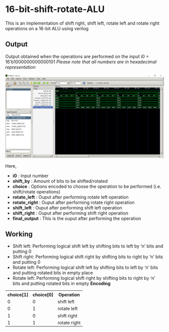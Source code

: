 # 16-bit-shift-rotate-ALU
This is an implementation of shift right, shift left, rotate left and rotate right operations on a 16-bit ALU using verilog

## Output
Output obtained when the operations are performed on the input i0 = 16'b1000000000000101
*Please note that all numbers are in hexadecimal representation*

<img src="https://github.com/mihirkestur/16-bit-shift-rotate-ALU/blob/main/image/outputwave.png">

Here,
* **i0** : Input number
* **shift_by** : Amount of bits to be shifted/rotated
* **choice** : Options encoded to choose the operation to be performed (i.e. shift/rotate operations)
* **rotate_left** : Ouput after performing rotate left operation
* **rotate_right** : Ouput after performing rotate right operation
* **shift_left** : Ouput after performing shift left operation
* **shift_right** : Ouput after performing shift right operation
* **final_output** : This is the ouput after performing the operation

## Working
* Shift left: Performing logical shift left by shifting bits to left by ‘n’ bits and putting 0
* Shift right: Performing logical shift right by shifting bits to right by ‘n’ bits and putting 0
* Rotate left: Performing logical shift left by shifting bits to left by ‘n’ bits and putting rotated bits in empty place
* Rotate left: Performing logical shift right by shifting bits to right by ‘n’ bits and putting rotated bits in empty 
**Encoding**
<table>
  <tr>
    <th>choice[1]</th>
    <th>choice[0]</th>
    <th>Operation</th>
  </tr>
  <tr>
    <td>0</td>
    <td>0</td>
    <td>shift left</td>
  </tr>
  <tr>
    <td>0</td>
    <td>1</td>
    <td>rotate left</td>
  </tr>
  <tr>
    <td>1</td>
    <td>0</td>
    <td>shift right</td>
  </tr>
  <tr>
    <td>1</td>
    <td>1</td>
    <td>rotate right</td>
  </tr>
</table>
